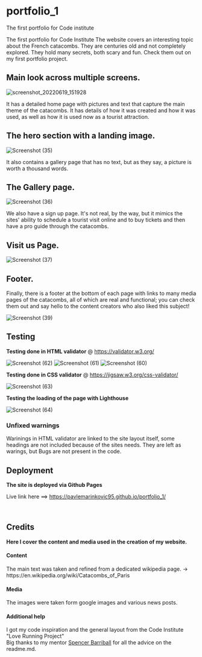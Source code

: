 # portfolio_1
The first portfolio for Code institute 

The first portfolio for Code Institute The website covers an interesting topic about the French catacombs. They are centuries old and not completely explored. They hold many secrets, both scary and fun. Check them out on my first portfolio project.
<h2>Main look across multiple screens.</h2>

![screenshot_20220619_151928](https://user-images.githubusercontent.com/105302576/176996157-4289541d-a360-4b28-9177-b8dcca695ba6.png)

It has a detailed home page with pictures and text that capture the main theme of the catacombs. It has details of how it was created and how it was used, as well as how it is used now as a tourist attraction.
<br>
<h2>The hero section with a landing image.</h2>

![Screenshot (35)](https://user-images.githubusercontent.com/105302576/176996275-5f21f331-ea31-4b2c-a3bc-fd86b0d75e37.jpg)

It also contains a gallery page that has no text, but as they say, a picture is worth a thousand words.
<br>
<h2>The Gallery page.</h2>

![Screenshot (36)](https://user-images.githubusercontent.com/105302576/176996297-aa762aca-5996-4f1f-be3e-1e9827cd268b.jpg)

We also have a sign up page. It's not real, by the way, but it mimics the sites' ability to schedule a tourist visit online and to buy tickets and then have a pro guide through the catacombs.
<br>
<h2>Visit us Page.</h2>

![Screenshot (37)](https://user-images.githubusercontent.com/105302576/176996349-a64cc520-53e3-4059-bb1b-e755fb73ef3e.jpg)
<br>
<h2>Footer.</h2>

Finally, there is a footer at the bottom of each page with links to many media pages of the catacombs, all of which are real and functional; you can check them out and say hello to the content creators who also liked this subject!

![Screenshot (39)](https://user-images.githubusercontent.com/105302576/176996395-540f7bb4-2fb4-463d-92c0-127810137608.jpg)
<br>
<h2>Testing</h2>

**Testing done in HTML validator** @ https://validator.w3.org/

![Screenshot (62)](https://user-images.githubusercontent.com/105302576/183416873-67592cca-1600-4637-b4eb-3ed4b5dbb267.png)
![Screenshot (61)](https://user-images.githubusercontent.com/105302576/183416936-b5a262f1-cf72-4f9b-967e-a169ebf87a1c.png)
![Screenshot (60)](https://user-images.githubusercontent.com/105302576/183416945-989fc792-4552-4aa9-a33d-9a4f4bbac6e0.png)

**Testing done in CSS validator** @ https://jigsaw.w3.org/css-validator/

![Screenshot (63)](https://user-images.githubusercontent.com/105302576/183416974-94f19582-4273-4ffa-bba4-c550a6b58b1f.png)

**Testing the loading of the page with Lighthouse**

![Screenshot (64)](https://user-images.githubusercontent.com/105302576/183416991-bdab5b59-4a10-4f61-82fe-1274ff681f08.png)

<h3>Unfixed warnings</h3>
Warinings in HTML validator are linked to the site layout itself, some headings are not included because of the sites needs.
They are left as warings, but Bugs are not present in the code.
<br>
<h2>Deployment</h2>

**The site is deployed via Github Pages**

Live link here ==>  https://pavlemarinkovic95.github.io/portfolio_1/

<br>
<h2>Credits</h2>

**Here I cover the content and media used in the creation of my website.**

<h4>Content</h4>
The main text was taken and refined from a dedicated wikipedia page. -> https://en.wikipedia.org/wiki/Catacombs_of_Paris

<h4>Media</h4>
The images were taken form google images and various news posts.

<h4>Additional help</h4>

I got my code inspiration and the general layout from the Code Institute "Love Running Project"<br>
Big thanks to my mentor <a href="https://github.com/5pence">Spencer Barriball</a> for all the advice on the readme.md.